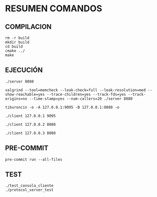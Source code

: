 # RESUMEN COMANDOS

## COMPILACION

```shell
rm -r build
mkdir build
cd build
cmake ../
make
```

## EJECUCIÓN

```shell
./server 8080

valgrind --tool=memcheck --leak-check=full --leak-resolution=med --show-reachable=yes --trace-children=yes --track-fds=yes --track-origins=no --time-stamp=yes --num-callers=20 ./server 8080

tiburoncin -o -A 127.0.0.1:9095 -B 127.0.0.1:8080 -o

./client 127.0.0.1 9095

./client 127.0.0.2 8080

./client 127.0.0.3 8080
```

## PRE-COMMIT

```shell
pre-commit run --all-files
```

## TEST

```shell
./test_consola_cliente
./protocol_server_test
```
